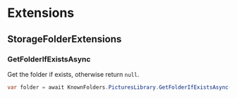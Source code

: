 # Extensions
## StorageFolderExtensions
### GetFolderIfExistsAsync
Get the folder if exists, otherwise return `null`.
```csharp
var folder = await KnownFolders.PicturesLibrary.GetFolderIfExistsAsync("MyFolder");
```